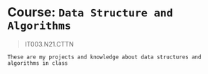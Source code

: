 # Course: `Data Structure and Algorithms`
> IT003.N21.CTTN 

`These are my projects and knowledge about data structures and algorithms in class`
